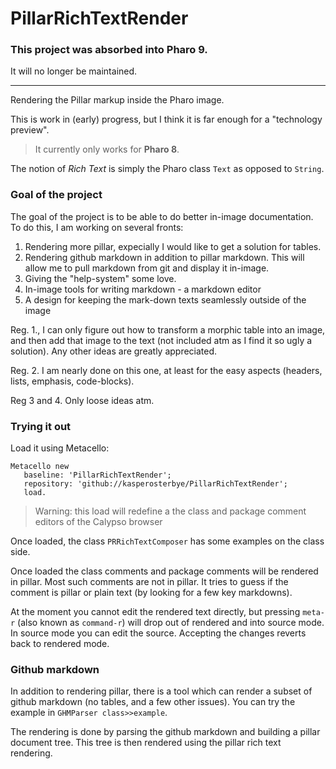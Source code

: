 # PillarRichTextRender

### This project was absorbed into Pharo 9.
It will no longer be maintained.

----

Rendering the Pillar markup inside the Pharo image.

This is work in (early) progress, but I think it is far enough for a "technology preview". 

> It currently only works for **Pharo 8**.

The notion of *Rich Text* is simply the Pharo class `Text` as opposed to `String`.

### Goal of the project
The goal of the project is to be able to do better in-image documentation. To do this, I am working on several fronts:

1. Rendering more pillar, expecially I would like to get a solution for tables.
2. Rendering github markdown in addition to pillar markdown. This will allow me to pull markdown from git and display it in-image.
3. Giving the "help-system" some love.
4. In-image tools for writing markdown - a markdown editor
4. A design for keeping the mark-down texts seamlessly outside of the image

Reg. 1., I can only figure out how to transform a morphic table into an image, and then add that image to the text (not included atm as I find it so ugly a solution). Any other ideas are greatly appreciated.

Reg. 2. I am nearly done on this one, at least for the easy aspects (headers, lists, emphasis, code-blocks).

Reg 3 and 4. Only loose ideas atm.

### Trying it out

Load it using Metacello:

```Smalltalk
Metacello new
   baseline: 'PillarRichTextRender';
   repository: 'github://kasperosterbye/PillarRichTextRender';
   load.
```

> Warning: this load will redefine a the class and package comment editors of the Calypso browser


Once loaded, the class `PRRichTextComposer` has some examples on the class side.

Once loaded the class comments and package comments will be rendered in pillar. Most such comments are not in pillar. It tries to guess if the comment is pillar or plain text (by looking for a few key markdowns). 

At the moment you cannot edit the rendered text directly, but pressing `meta-r` (also known as `command-r`) will drop out of rendered and into source mode. In source mode you can edit the source. Accepting the changes reverts back to rendered mode.

### Github markdown

In addition to rendering pillar, there is a tool which can render a subset of github markdown (no tables, and a few other issues). You can try the example in `GHMParser class>>example`.

The rendering is done by parsing the github markdown and building a pillar document tree. This tree is then rendered using the pillar rich text rendering.
